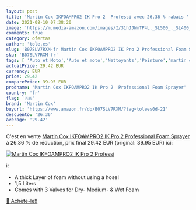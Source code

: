 ```yaml
---
layout: post
title: 'Martin Cox IKFOAMPRO2 IK Pro 2  Professi avec 26.36 % rabais '
date: 2021-08-10 07:38:20
image: 'https://m.media-amazon.com/images/I/31hJJWmTP4L._SL500_._SL400_.jpg'
comments: true
category: ofertas
author: 'tole.es'
slug: 'B07SLV7RXM-fr Martin Cox IKFOAMPRO2 IK Pro 2 Professional Foam Sprayer'
sku: 'B07SLV7RXM-fr'
tags: [ 'Auto et Moto','Auto et moto','Nettoyants','Peinture','martin cox', ]
actualPrice: 29.42 EUR
currency: EUR
price: 29.42
comparePrice: 39.95 EUR
prodname: 'Martin Cox IKFOAMPRO2 IK Pro 2  Professional Foam Sprayer'
country: 'fr'
flag: '🇫🇷'
brand: 'Martin Cox'
buyurl: 'https://www.amazon.fr/dp/B07SLV7RXM/?tag=tolees0d-21'
descuento: '26.36'
average: '29.42'
---
```


C'est en vente [Martin Cox IKFOAMPRO2 IK Pro 2  Professional Foam Sprayer](https://www.amazon.fr/dp/B07SLV7RXM/?tag=tolees0d-21)  à  26.36 % de réduction, prix final  29.42 EUR (original: 39.95 EUR) ici:

[![Martin Cox IKFOAMPRO2 IK Pro 2  Professi](https://m.media-amazon.com/images/I/31hJJWmTP4L._SL500_._SL400_.jpg)](https://www.amazon.fr/dp/B07SLV7RXM/?tag=tolees0d-21)

ℹ️:

- A thick Layer of foam without using a hose!
- 1,5 Liters
- Comes with 3 Valves for Dry- Medium- & Wet Foam

[🛒 Achète-le!!](https://www.amazon.fr/dp/B07SLV7RXM/?tag=tolees0d-21)
